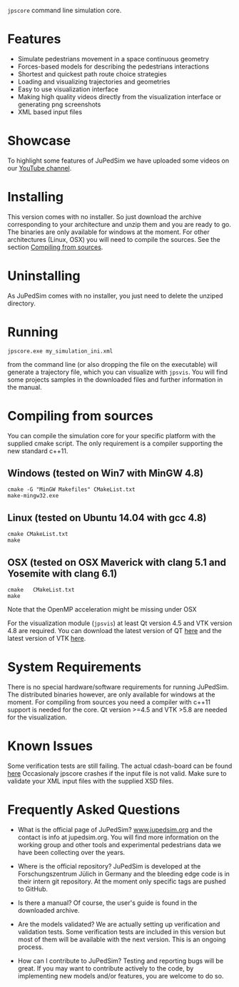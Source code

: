 `jpscore` command line simulation core.

Features
========

- Simulate pedestrians movement in a space continuous geometry
- Forces-based models for describing the pedestrians interactions
- Shortest and quickest path route choice strategies
- Loading and visualizing trajectories and geometries
- Easy to use visualization interface
- Making high quality videos directly from the visualization interface or generating png screenshots
- XML based input files


Showcase
========

To highlight some features of JuPedSim we have uploaded some videos on our [YouTube channel](https://www.youtube.com/user/JuPedSim).


Installing
==========

This version comes with no installer. So just download the archive corresponding to your architecture and unzip them and you are ready to go. The binaries are only available for windows at the moment. For other architectures (Linux, OSX) you will need to compile the sources. See the section [Compiling from sources](#compiling-from-sources).

Uninstalling
============

As JuPedSim comes with no installer, you just need to delete the unziped directory.

Running
=======

    jpscore.exe my_simulation_ini.xml

from the command line (or also dropping the file on the executable) will generate a trajectory file, which you can visualize with `jpsvis`.
You will find some projects samples in the downloaded files and further information in the manual.

Compiling from sources
======================

You can compile the simulation core for your specific platform with the supplied cmake script.
The only requirement is a compiler supporting the new standard c++11.

Windows (tested on Win7 with MinGW 4.8)
---------------------------------------

    cmake -G "MinGW Makefiles" CMakeList.txt
    make-mingw32.exe

Linux (tested on Ubuntu 14.04 with gcc 4.8)
---------------

    cmake CMakeList.txt
    make

OSX (tested on OSX Maverick with clang 5.1 and Yosemite with clang 6.1)
---------------------

    cmake   CMakeList.txt
    make

Note that the OpenMP acceleration might be missing under OSX

For the visualization module (`jpsvis`) at least Qt version 4.5 and VTK version 4.8 are required.
You can download the latest version of QT [here](https://www.qt.io/download/) and the latest version of VTK [here](http://www.vtk.org/download/).

System Requirements
==============

There is no special hardware/software requirements for running JuPedSim. The distributed binaries however, are only available for windows at the moment. For compiling from sources you need a compiler with c++11 support is needed for the core. Qt version >=4.5 and VTK >5.8 are needed for the visualization.


Known Issues
============

Some verification tests are still failing. The actual cdash-board can be found [here](http://my.cdash.org/index.php?project=JuPedSim) 
Occasionaly jpscore crashes if the input file is not valid. Make sure to validate your XML input files with the supplied XSD files.

Frequently Asked Questions
===========================

- What is the official page of JuPedSim?
www.jupedsim.org and the contact is info at jupedsim.org. You will find more information on the working group and other tools and experimental pedestrians data we have been collecting over the years.

- Where is the official repository?
JuPedSim is developed at the Forschungszentrum Jülich in Germany and the bleeding edge code is in their intern git repository. At the moment only specific tags are pushed to GitHub.

- Is there a manual?
Of course, the user's guide is found in the downloaded archive.

- Are the models validated?
We are actually setting up verification and validation tests. Some verification tests are included in this version but most of them will be available with the next version. This is an ongoing process.

- How can I contribute to JuPedSim?
Testing and reporting bugs will be great. If you may want to contribute actively to the code, by implementing new models and/or features, you are welcome to do so.